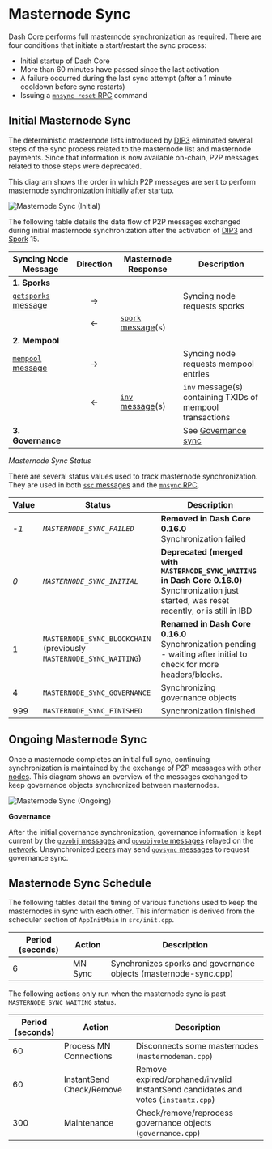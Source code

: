 # Masternode Sync

Dash Core performs full [masternode](../resources/glossary.md#masternode) synchronization as required. There are four conditions that initiate a start/restart the sync process:

* Initial startup of Dash Core
* More than 60 minutes have passed since the last activation
* A failure occurred during the last sync attempt (after a 1 minute cooldown before sync restarts)
* Issuing a [`mnsync reset` RPC](../api/remote-procedure-calls-dash.md#mnsync) command

## Initial Masternode Sync

The deterministic masternode lists introduced by [DIP3](https://github.com/dashpay/dips/blob/master/dip-0003.md) eliminated several steps of the sync process related to the masternode list and masternode payments. Since that information is now available on-chain, P2P messages related to those steps were deprecated.

This diagram shows the order in which P2P messages are sent to perform masternode synchronization initially after startup.

![Masternode Sync (Initial)](https://dash-docs.github.io/img/dev/en-masternode-sync-initial-dip3.svg)

The following table details the data flow of P2P messages exchanged during initial masternode synchronization after the activation of [DIP3](https://github.com/dashpay/dips/blob/master/dip-0003.md) and [Spork](../resources/glossary.md#spork) 15.

| **Syncing Node Message** | **Direction**  | **Masternode Response**   | **Description** |
| --- | :---: | --- | --- |
| **1. Sporks** |   |  |  |
| [`getsporks` message](../reference/p2p-network-control-messages.md#getsporks)                            | → |                           | Syncing node requests sporks
|                                                | ← | [`spork` message](../reference/p2p-network-control-messages.md#spork)(s)        |
| **2. Mempool** |   |  |  |
| [`mempool` message](../reference/p2p-network-data-messages.md#mempool)                            | → |                           | Syncing node requests mempool entries
|                                                | ← | [`inv` message](../reference/p2p-network-data-messages.md#inv)(s) | `inv` message(s) containing TXIDs of mempool transactions |
| **3. Governance** |   |  | See [Governance sync](../guide/dash-features-governance.md#synchronization) |

*Masternode Sync Status*

There are several status values used to track masternode synchronization. They are used in both [`ssc` messages](../reference/p2p-network-masternode-messages.md#ssc) and the [`mnsync` RPC](../api/remote-procedure-calls-dash.md#mnsync).

| **Value** | **Status**  | **Description** |
| --- | --- | --- |
| *-1*  | _`MASTERNODE_SYNC_FAILED`_     | **Removed in Dash Core 0.16.0**<br>Synchronization failed |
| *0*   | _`MASTERNODE_SYNC_INITIAL`_    | **Deprecated (merged with `MASTERNODE_SYNC_WAITING` in Dash Core 0.16.0)**<br>Synchronization just started, was reset recently, or is still in IBD |
| 1   | `MASTERNODE_SYNC_BLOCKCHAIN` (previously `MASTERNODE_SYNC_WAITING`)  | **Renamed in Dash Core 0.16.0**<br>Synchronization pending - waiting after initial to check for more headers/blocks.  |
| 4   | `MASTERNODE_SYNC_GOVERNANCE`  | Synchronizing governance objects  |
| 999 | `MASTERNODE_SYNC_FINISHED`    | Synchronization finished |

## Ongoing Masternode Sync

Once a masternode completes an initial full sync, continuing synchronization is maintained by the exchange of P2P messages with other [nodes](../resources/glossary.md#node). This diagram shows an overview of the messages exchanged to keep governance objects synchronized between masternodes.

![Masternode Sync (Ongoing)](https://dash-docs.github.io/img/dev/en-masternode-sync-ongoing.svg)

**Governance**

After the initial governance synchronization, governance information is kept current by the [`govobj` messages](../reference/p2p-network-governance-messages.md#govobj) and [`govobjvote` messages](../reference/p2p-network-governance-messages.md#govobjvote) relayed on the [network](../resources/glossary.md#network). Unsynchronized [peers](../resources/glossary.md#peer) may send [`govsync` messages](../reference/p2p-network-governance-messages.md#govsync) to request governance sync.

## Masternode Sync Schedule

The following tables detail the timing of various functions used to keep the masternodes in sync with each other. This information is derived from the scheduler section of `AppInitMain` in `src/init.cpp`.

| **Period (seconds)** | **Action** | **Description** |
| --- | --- | --- |
| 6   | MN Sync                   | Synchronizes sporks and governance objects (masternode-sync.cpp) |

The following actions only run when the masternode sync is past `MASTERNODE_SYNC_WAITING` status.

| **Period (seconds)** | **Action** | **Description** |
| --- | --- | --- |
| 60  | Process MN Connections    | Disconnects some masternodes (`masternodeman.cpp`) |
| 60  | InstantSend Check/Remove  | Remove expired/orphaned/invalid InstantSend candidates and votes (`instantx.cpp`) |
| 300 | Maintenance               | Check/remove/reprocess governance objects (`governance.cpp`) |
